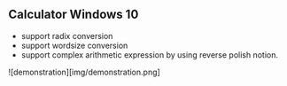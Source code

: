 ## Calculator Windows 10

* support radix conversion
* support wordsize conversion
* support complex arithmetic expression by using reverse polish notion.

![demonstration][img/demonstration.png]
